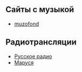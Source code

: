## Сайты с музыкой
 - [muzofond](https://muzofond.fm/)
## Радиотрансляции
 - [Русское радио](https://rusradio.hostingradio.ru/rusradio96.aacp?0.02610682537062259)
 - [Маруся](https://radio-holding.ru:9433/marusya_default)